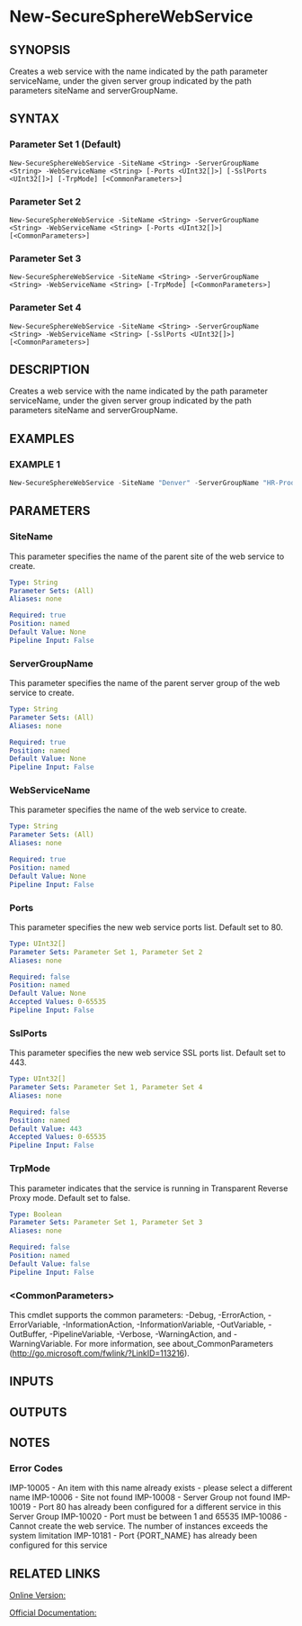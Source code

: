 ﻿# New-SecureSphereWebService

## SYNOPSIS
Creates a web service with the name indicated by the path parameter serviceName, under the given server group indicated by the path parameters siteName and serverGroupName.

## SYNTAX

### Parameter Set 1 (Default)
```
New-SecureSphereWebService -SiteName <String> -ServerGroupName <String> -WebServiceName <String> [-Ports <UInt32[]>] [-SslPorts <UInt32[]>] [-TrpMode] [<CommonParameters>]
```

### Parameter Set 2
```
New-SecureSphereWebService -SiteName <String> -ServerGroupName <String> -WebServiceName <String> [-Ports <UInt32[]>] [<CommonParameters>]
```

### Parameter Set 3
```
New-SecureSphereWebService -SiteName <String> -ServerGroupName <String> -WebServiceName <String> [-TrpMode] [<CommonParameters>]
```

### Parameter Set 4
```
New-SecureSphereWebService -SiteName <String> -ServerGroupName <String> -WebServiceName <String> [-SslPorts <UInt32[]>] [<CommonParameters>]
```

## DESCRIPTION
Creates a web service with the name indicated by the path parameter serviceName, under the given server group indicated by the path parameters siteName and serverGroupName.

## EXAMPLES

### EXAMPLE 1

```powershell
New-SecureSphereWebService -SiteName "Denver" -ServerGroupName "HR-Prod" -WebServiceName "ODS-WebService" -Ports @(1234, 754)
```

## PARAMETERS

### SiteName
This parameter specifies the name of the parent site of the web service to create.

```yaml
Type: String
Parameter Sets: (All)
Aliases: none

Required: true
Position: named
Default Value: None
Pipeline Input: False
```

### ServerGroupName
This parameter specifies the name of the parent server group of the web service to create.

```yaml
Type: String
Parameter Sets: (All)
Aliases: none

Required: true
Position: named
Default Value: None
Pipeline Input: False
```

### WebServiceName
This parameter specifies the name of the web service to create.

```yaml
Type: String
Parameter Sets: (All)
Aliases: none

Required: true
Position: named
Default Value: None
Pipeline Input: False
```

### Ports
This parameter specifies the new web service ports list. Default set to 80.

```yaml
Type: UInt32[]
Parameter Sets: Parameter Set 1, Parameter Set 2
Aliases: none

Required: false
Position: named
Default Value: None
Accepted Values: 0-65535
Pipeline Input: False
```

### SslPorts
This parameter specifies the new web service SSL ports list. Default set to 443.

```yaml
Type: UInt32[]
Parameter Sets: Parameter Set 1, Parameter Set 4
Aliases: none

Required: false
Position: named
Default Value: 443
Accepted Values: 0-65535
Pipeline Input: False
```

### TrpMode
This parameter indicates that the service is running in Transparent Reverse Proxy mode. Default set to false.

```yaml
Type: Boolean
Parameter Sets: Parameter Set 1, Parameter Set 3
Aliases: none

Required: false
Position: named
Default Value: false
Pipeline Input: False
```

### \<CommonParameters\>
This cmdlet supports the common parameters: -Debug, -ErrorAction, -ErrorVariable, -InformationAction, -InformationVariable, -OutVariable, -OutBuffer, -PipelineVariable, -Verbose, -WarningAction, and -WarningVariable. For more information, see about_CommonParameters (http://go.microsoft.com/fwlink/?LinkID=113216).

## INPUTS

## OUTPUTS

## NOTES

### Error Codes
IMP-10005 - An item with this name already exists - please select a different name
IMP-10006 - Site not found
IMP-10008 - Server Group not found
IMP-10019 - Port 80 has already been configured for a different service in this Server Group
IMP-10020 - Port must be between 1 and 65535
IMP-10086 - Cannot create the web service. The number of instances exceeds the system limitation
IMP-10181 - Port {PORT_NAME} has already been configured for this service

## RELATED LINKS

[Online Version:](https://github.com/akshinmustafayev/Documentation/MD)

[Official Documentation:](https://docs.imperva.com/bundle/v13.6-api-reference-guide/page/61847.htm)



